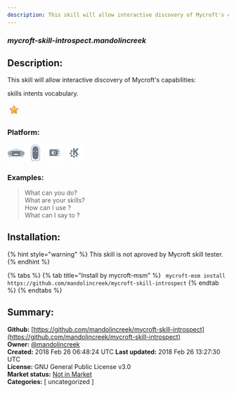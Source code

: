 ```yaml
---
description: This skill will allow interactive discovery of Mycroft's capabilities:
---
```


### _mycroft-skill-introspect.mandolincreek_  
## Description:  
This skill will allow interactive discovery of Mycroft's capabilities:

skills
intents
vocabulary.
  
![](../.gitbook/assets/star.png)  
  
### Platform:  
 ![Mark I](../.gitbook/assets/mark-1-icon.png)  ![Mark II](../.gitbook/assets/mark-2-icon.png)  ![Picroft](../.gitbook/assets/picroft-icon.png)  ![plasmoid](../.gitbook/assets/kde.png)   
### Examples:  
> What can you do?  
> What are your skills?  
> How can I use <skill>?  
> What can I say to <intent>?  
  
## Installation:  
{% hint style="warning" %}
This skill is not aproved by Mycroft skill tester.
{% endhint %}
    
{% tabs %}
{% tab title="Install by mycroft-msm" %}
``` mycroft-msm install https://github.com/mandolincreek/mycroft-skill-introspect```
{% endtab %}
  {% endtabs %}
    
## Summary:  
**Github:** [https://github.com/mandolincreek/mycroft-skill-introspect](https://github.com/mandolincreek/mycroft-skill-introspect)  
**Owner:** [@mandolincreek](https://github.com/mandolincreek)  
**Created:** 2018 Feb 26 06:48:24 UTC  **Last updated:** 2018 Feb 26 13:27:30 UTC  
**License:** GNU General Public License v3.0  
**Market status:** [Not in Market](https://market.mycroft.ai/skill/)  
**Categories:** [ uncategorized ]   
